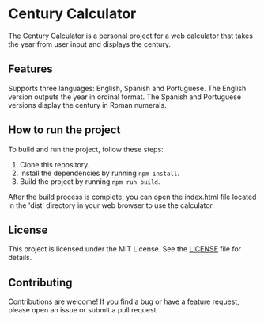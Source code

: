 # Century Calculator

The Century Calculator is a personal project for a web calculator that takes the year from user input and displays the century.

## Features
Supports three languages: English, Spanish and Portuguese.
The English version outputs the year in ordinal format.
The Spanish and Portuguese versions display the century in Roman numerals.

## How to run the project
To build and run the project, follow these steps:

1. Clone this repository.
2. Install the dependencies by running `npm install`.
3. Build the project by running `npm run build`.

After the build process is complete, you can open the index.html file located in the 'dist' directory in your web browser to use the calculator.

## License
This project is licensed under the MIT License. See the [LICENSE](./LICENSE.md) file for details.

## Contributing
Contributions are welcome! If you find a bug or have a feature request, please open an issue or submit a pull request.
